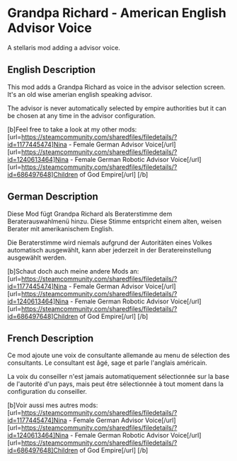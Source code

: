 # Grandpa Richard - American English Advisor Voice
A stellaris mod adding a advisor voice.

## English Description

This mod adds a Grandpa Richard as voice in the advisor selection screen.
It's an old wise amerian english speaking advisor.

The advisor is never automatically selected by empire authorities but it can be chosen at any time in the advisor configuration.

[b]Feel free to take a look at my other mods:
[url=https://steamcommunity.com/sharedfiles/filedetails/?id=1177445474]Nina - Female German Advisor Voice[/url]
[url=https://steamcommunity.com/sharedfiles/filedetails/?id=1240613464]Nina - Female German Robotic Advisor Voice[/url]
[url=https://steamcommunity.com/sharedfiles/filedetails/?id=686497648]Children of God Empire[/url]
[/b]

## German Description

Diese Mod fügt Grandpa Richard als Beraterstimme dem Beraterauswahlmenü hinzu.
Diese Stimme entspricht einem alten, weisen Berater mit amerikanischem English.

Die Beraterstimme wird niemals aufgrund der Autoritäten eines Volkes automatisch ausgewählt, kann aber jederzeit in der Beratereinstellung ausgewählt werden.

[b]Schaut doch auch meine andere Mods an:
[url=https://steamcommunity.com/sharedfiles/filedetails/?id=1177445474]Nina - Female German Advisor Voice[/url]
[url=https://steamcommunity.com/sharedfiles/filedetails/?id=1240613464]Nina - Female German Robotic Advisor Voice[/url]
[url=https://steamcommunity.com/sharedfiles/filedetails/?id=686497648]Children of God Empire[/url]
[/b]

## French Description

Ce mod ajoute une voix de consultante allemande au menu de sélection des consultants.
Le consultant est âgé, sage et parle l'anglais américain.

La voix du conseiller n'est jamais automatiquement sélectionnée sur la base de l'autorité d'un pays, mais peut être sélectionnée à tout moment dans la configuration du conseiller.

[b]Voir aussi mes autres mods:
[url=https://steamcommunity.com/sharedfiles/filedetails/?id=1177445474]Nina - Female German Advisor Voice[/url]
[url=https://steamcommunity.com/sharedfiles/filedetails/?id=1240613464]Nina - Female German Robotic Advisor Voice[/url]
[url=https://steamcommunity.com/sharedfiles/filedetails/?id=686497648]Children of God Empire[/url]
[/b]